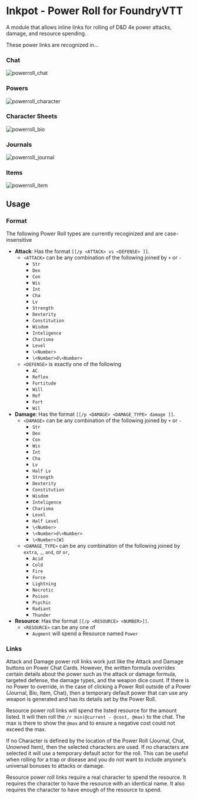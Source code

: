 # Inkpot - Power Roll for FoundryVTT
A module that allows inline links for rolling of D&D 4e power attacks, damage, and resource spending.

These power links are recognized in...

### Chat

![powerroll_chat](https://user-images.githubusercontent.com/20159776/187782759-1be673b1-6995-453c-b79a-798263611b2f.gif)

### Powers

![powerroll_character](https://user-images.githubusercontent.com/20159776/187782912-dea8b509-3353-4986-bce8-9d3d40906b13.png)

### Character Sheets

![powerroll_bio](https://user-images.githubusercontent.com/20159776/187783042-a72b3385-5a07-4092-a93d-7d454ba651d9.png)

### Journals

![powerroll_journal](https://user-images.githubusercontent.com/20159776/187783131-c89a13b2-546c-4086-ad9a-d75179c4472d.png)

### Items

![powerroll_item](https://user-images.githubusercontent.com/20159776/187783267-e2686c2d-66ab-474e-8b0d-f157c1935c6c.png)

## Usage

### Format

The following Power Roll types are currently recoginized and are case-insensitive
* **Attack**: Has the format `[[/p <ATTACK> vs <DEFENSE> ]]`.
    * `<ATTACK>` can be any combination of the following joined by `+` or `-`
        * `Str`
        * `Dex`
        * `Con`
        * `Wis`
        * `Int`
        * `Cha`
        * `Lv`
        * `Strength`
        * `Dexterity`
        * `Constitution`
        * `Wisdom`
        * `Inteligence`
        * `Charisma`
        * `Level`
        * `\<Number>`
        * `\<Number>d\<Number>`
    * `<DEFENSE>` is exactly one of the following
        * `AC`
        * `Reflex`
        * `Fortitude`
        * `Will`
        * `Ref`
        * `Fort`
        * `Wil`
* **Damage**: Has the format `[[/p <DAMAGE> <DAMAGE_TYPE> damage ]]`.
    * `<DAMAGE>` can be any combination of the following joined by `+` or `-`
        * `Str`
        * `Dex`
        * `Con`
        * `Wis`
        * `Int`
        * `Cha`
        * `Lv`
        * `Half Lv`
        * `Strength`
        * `Dexterity`
        * `Constitution`
        * `Wisdom`
        * `Inteligence`
        * `Charisma`
        * `Level`
        * `Half Level`
        * `\<Number>`
        * `\<Number>d\<Number>`
        * `\<Number>[W]`
    * `<DAMAGE_TYPE>` can be any combination of the following joined by `extra`, `,`, `and`, or `or`, 
        * `Acid`
        * `Cold`
        * `Fire`
        * `Force`
        * `Lightning`
        * `Necrotic`
        * `Poison`
        * `Psychic`
        * `Radiant`
        * `Thunder`
* **Resource**: Has the format `[[/p <RESOURCE> <NUMBER>]]`.
    * `<RESOURCE>` can be any one of
        * `Augment` will spend a Resource named `Power`

### Links

Attack and Damage power roll links work just like the Attack and Damage buttons on Power Chat Cards. However, the written formula overrides certain 
details about the power such as the attack or damage formula, targeted defense, the damage types, and the weapon dice count. If there is no 
Power to override, in the case of clicking a Power Roll outside of a Power (Journal, Bio, Item, Chat), then a temporary default power that can
use any weapon is generated and has its details set by the Power Roll.

Resource power roll links will spend the listed resource for the amount listed. It will then roll the `/r min(@current - @cost, @max)` to the chat. The
max is there to show the `@max` and to ensure a negative cost could not exceed the max.

If no Character is defined by the location of the Power Roll (Journal, Chat, Unowned Item), then the selected characters are used. If no 
characters are selected it will use a temporary default actor for the roll. This can be useful when rolling for a trap or disease and you do
not want to include anyone's universal bonuses to attacks or damage.

Resource power roll links require a real character to spend the resource. It requires the character to have the resource with an identical name. 
It also requires the character to have enough of the resource to spend.
